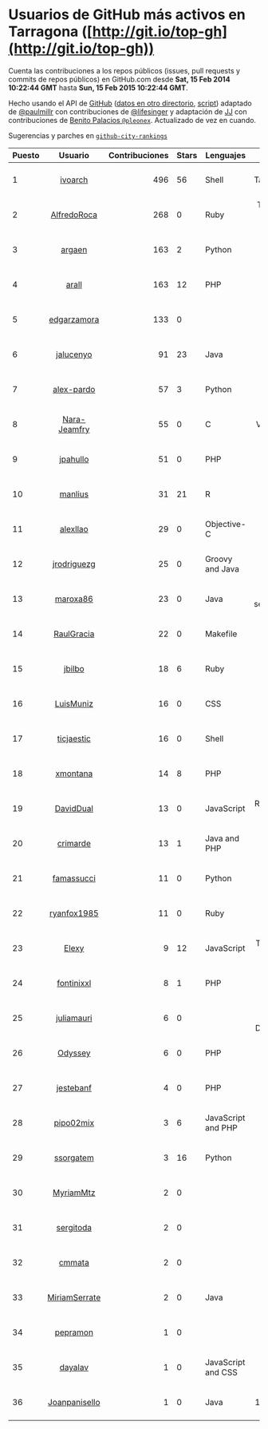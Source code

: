 # Usuarios de GitHub más activos en Tarragona ([http://git.io/top-gh](http://git.io/top-gh))



  Cuenta las contribuciones a los repos públicos (issues, pull requests y commits de repos públicos) en GitHub.com desde  **Sat, 15 Feb 2014 10:22:44 GMT** hasta **Sun, 15 Feb 2015 10:22:44 GMT**.

  Hecho usando el API de [GitHub](http://github.com) ([datos en otro directorio](https://github.com/JJ/top-github-users-data/tree/master/data), [script](https://github.com/JJ/top-github-users)) adaptado de [@paulmillr](https://github.com/paulmillr) con contribuciones de [@lifesinger](https://github.com/lifesinger) y adaptación de [JJ](http://jj.github.io) con contribuciones de [Benito Palacios `@pleonex`](http://github.com/pleonex). Actualizado de vez en cuando. 

  Sugerencias y parches en [`github-city-rankings`](http://github.com/JJ/github-city-rankings)


| Puesto   |      Usuario      |  Contribuciones | Stars | Lenguajes   |      Lugar      |  Avatar |
|----------|:-----------------:|----------------:|-------|-------------|:---------------:|---------|
| 1 | [ivoarch](https://github.com/ivoarch) | 496 | 56 | Shell | Tarragona/Spain | <img src='https://avatars0.githubusercontent.com/u/677124?v=3&s=64' width='64' height='64' title='Ivaylo Kuzev'> |
| 2 | [AlfredoRoca](https://github.com/AlfredoRoca) | 268 | 0 | Ruby | Torredembarra - Tarragona - Spain | <img src='https://avatars1.githubusercontent.com/u/8455554?v=3&s=64' width='64' height='64' title='Alfredo Roca'> |
| 3 | [argaen](https://github.com/argaen) | 163 | 2 | Python | Tarragona, Spain | <img src='https://avatars2.githubusercontent.com/u/3578154?v=3&s=64' width='64' height='64' title='Manu'> |
| 4 | [arall](https://github.com/arall) | 163 | 12 | PHP | Tarragona, Spain | <img src='https://avatars1.githubusercontent.com/u/1453137?v=3&s=64' width='64' height='64' title='Gerard Arall'> |
| 5 | [edgarzamora](https://github.com/edgarzamora) | 133 | 0 |  | Tarragona | <img src='https://avatars0.githubusercontent.com/u/4320475?v=3&s=64' width='64' height='64' title='Edgar Zamora Gómez'> |
| 6 | [jalucenyo](https://github.com/jalucenyo) | 91 | 23 | Java | Spain - Tarragona | <img src='https://avatars2.githubusercontent.com/u/1618926?v=3&s=64' width='64' height='64' title='Jose Antonio Luceño Castilla'> |
| 7 | [alex-pardo](https://github.com/alex-pardo) | 57 | 3 | Python | Tarragona | <img src='https://avatars3.githubusercontent.com/u/2378470?v=3&s=64' width='64' height='64' title='Alex Pardo'> |
| 8 | [Nara-Jeamfry](https://github.com/Nara-Jeamfry) | 55 | 0 | C | Valls, tarragona | <img src='https://avatars2.githubusercontent.com/u/1052372?v=3&s=64' width='64' height='64' title='Nara Jeamfry'> |
| 9 | [jpahullo](https://github.com/jpahullo) | 51 | 0 | PHP | Tarragona | <img src='https://avatars0.githubusercontent.com/u/2048296?v=3&s=64' width='64' height='64' title='Jordi Pujol-Ahulló'> |
| 10 | [manlius](https://github.com/manlius) | 31 | 21 | R | Tarragona (Catalunya, Spain) | <img src='https://avatars2.githubusercontent.com/u/5968066?v=3&s=64' width='64' height='64' title='Manlio De Domenico'> |
| 11 | [alexllao](https://github.com/alexllao) | 29 | 0 | Objective-C | L'Ampolla (Tarragona, Spain) | <img src='https://avatars3.githubusercontent.com/u/8004573?v=3&s=64' width='64' height='64' title='Àlex Llaó'> |
| 12 | [jrodriguezg](https://github.com/jrodriguezg) | 25 | 0 | Groovy and Java | Tarragona, Spain | <img src='https://avatars2.githubusercontent.com/u/3486118?v=3&s=64' width='64' height='64' title='Juan Manuel Rodriguez Garcia'> |
| 13 | [maroxa86](https://github.com/maroxa86) | 23 | 0 | Java | Vila-seca(Tarragona) | <img src='https://avatars0.githubusercontent.com/u/1799202?v=3&s=64' width='64' height='64' title='Xavier'> |
| 14 | [RaulGracia](https://github.com/RaulGracia) | 22 | 0 | Makefile | Tarragona | <img src='https://avatars0.githubusercontent.com/u/717112?v=3&s=64' width='64' height='64' title='Raúl'> |
| 15 | [jbilbo](https://github.com/jbilbo) | 18 | 6 | Ruby | Tarragona | <img src='https://avatars1.githubusercontent.com/u/111434?v=3&s=64' width='64' height='64' title='Jonathan Hernandez'> |
| 16 | [LuisMuniz](https://github.com/LuisMuniz) | 16 | 0 | CSS | Tarragona, Spain | <img src='https://avatars3.githubusercontent.com/u/8201284?v=3&s=64' width='64' height='64' title='Luis Muniz'> |
| 17 | [ticjaestic](https://github.com/ticjaestic) | 16 | 0 | Shell | El Vendrell (Tarragona) | <img src='https://avatars0.githubusercontent.com/u/1767358?v=3&s=64' width='64' height='64' title='Víctor Sánchez'> |
| 18 | [xmontana](https://github.com/xmontana) | 14 | 8 | PHP | Tarragona | <img src='https://avatars1.githubusercontent.com/u/650776?v=3&s=64' width='64' height='64' title='Xavier Montaña Carreras'> |
| 19 | [DavidDual](https://github.com/DavidDual) | 13 | 0 | JavaScript | Reus, Tarragona Spain | <img src='https://avatars2.githubusercontent.com/u/3777110?v=3&s=64' width='64' height='64' title='David Duval'> |
| 20 | [crimarde](https://github.com/crimarde) | 13 | 1 | Java and PHP | Tarragona | <img src='https://avatars3.githubusercontent.com/u/3915135?v=3&s=64' width='64' height='64' title='Chris'> |
| 21 | [famassucci](https://github.com/famassucci) | 11 | 0 | Python | Tarragona, Spain | <img src='https://avatars1.githubusercontent.com/u/10206939?v=3&s=64' width='64' height='64' title='Francesco Alessandro Massucci'> |
| 22 | [ryanfox1985](https://github.com/ryanfox1985) | 11 | 0 | Ruby | Tarragona, Spain | <img src='https://avatars1.githubusercontent.com/u/1152728?v=3&s=64' width='64' height='64' title='Guillermo Guerrero Ibarra'> |
| 23 | [Elexy](https://github.com/Elexy) | 9 | 12 | JavaScript | Tarragona area, Spain | <img src='https://avatars1.githubusercontent.com/u/439063?v=3&s=64' width='64' height='64' title='Alex Knol'> |
| 24 | [fontinixxl](https://github.com/fontinixxl) | 8 | 1 | PHP | Tarragona | <img src='https://avatars3.githubusercontent.com/u/5080665?v=3&s=64' width='64' height='64' title='Gerard Cuello'> |
| 25 | [juliamauri](https://github.com/juliamauri) | 6 | 0 |  | Catalonia, Tarragona, Deltebre 43580 | <img src='https://avatars3.githubusercontent.com/u/6062402?v=3&s=64' width='64' height='64' title='Julià Mauri Costa'> |
| 26 | [Odyssey](https://github.com/Odyssey) | 6 | 0 | PHP | Tarragona (Spain) | <img src='https://avatars1.githubusercontent.com/u/281456?v=3&s=64' width='64' height='64' title=''> |
| 27 | [jestebanf](https://github.com/jestebanf) | 4 | 0 | PHP | Tarragona, Spain | <img src='https://avatars3.githubusercontent.com/u/9439197?v=3&s=64' width='64' height='64' title='Jose Esteban'> |
| 28 | [pipo02mix](https://github.com/pipo02mix) | 3 | 6 | JavaScript and PHP | Tarragona | <img src='https://avatars1.githubusercontent.com/u/892157?v=3&s=64' width='64' height='64' title='Fernando Ripoll'> |
| 29 | [ssorgatem](https://github.com/ssorgatem) | 3 | 16 | Python | Tarragona | <img src='https://avatars1.githubusercontent.com/u/108138?v=3&s=64' width='64' height='64' title='Adrià Cereto Massagué'> |
| 30 | [MyriamMtz](https://github.com/MyriamMtz) | 2 | 0 |  | Tarragona, Spain | <img src='https://avatars0.githubusercontent.com/u/6032560?v=3&s=64' width='64' height='64' title=''> |
| 31 | [sergitoda](https://github.com/sergitoda) | 2 | 0 |  | URV - Tarragona | <img src='https://avatars1.githubusercontent.com/u/4570774?v=3&s=64' width='64' height='64' title='Sergi Toda'> |
| 32 | [cmmata](https://github.com/cmmata) | 2 | 0 |  | Tarragona | <img src='https://avatars2.githubusercontent.com/u/4223148?v=3&s=64' width='64' height='64' title='Carles Mata'> |
| 33 | [MiriamSerrate](https://github.com/MiriamSerrate) | 2 | 0 | Java | Tarragona | <img src='https://avatars2.githubusercontent.com/u/7325690?v=3&s=64' width='64' height='64' title=''> |
| 34 | [pepramon](https://github.com/pepramon) | 1 | 0 |  | Tarragona | <img src='https://avatars0.githubusercontent.com/u/5684403?v=3&s=64' width='64' height='64' title='Josep Ramon'> |
| 35 | [dayalav](https://github.com/dayalav) | 1 | 0 | JavaScript and CSS | Tarragona, Spain | <img src='https://avatars1.githubusercontent.com/u/4660940?v=3&s=64' width='64' height='64' title='David Ayala'> |
| 36 | [Joanpanisello](https://github.com/Joanpanisello) | 1 | 0 | Java | N-340 Km 1091, Camarles (Tarragona) | <img src='https://avatars2.githubusercontent.com/u/5502417?v=3&s=64' width='64' height='64' title='Joan'> |

